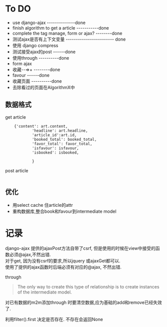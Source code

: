 To DO
=============

- use django-ajax  --------------done
- finish algorithm to get a article  -----------done
- complete the tag manage, form or ajax? --------done
- 测试ajax是否有上下文变量 ------------------------ done
- 使用 django compress
- 测试接受ajax的post ------done
- 使用through  ----------done
- form ajax
- 收藏--=>+ --------done
- favour ------done
- 收藏页面 ----------done
- 去除看过的页面在AlgorithmX中


数据格式
--------------
get article  

```
    {'content': art.content,
            'headline': art.headline,
            'article_id':art.id,
            'booked_total': booked_total,
            'favor_total': favor_total,
            'isfavour': isfavour,
            'isbooked': isbooked,

            }
```
post article  

```
```




优化
---------
- 用select cache 住article的attr  
- 重构数据库,整合book和favour到intermediate model

记录
=============
django-ajax 提供的ajaxPost方法自带了csrf, 但是使用的时候在view中接受的函数必须@ajax,不然出错.  
对于get, 因为没有csrf的要求,所以jquery 或ajaxGet都可以.  
使用了提供的ajax函数时后端必须有对应的@ajax, 不然出错.

through  
> The only way to create this type of relationship is to create instances of the intermediate model.  

对已有数据的m2m添加through 时要清空数据,应为基础的add和remove已经失效了.  

利用filter().first 决定是否存在. 不存在会返回None
